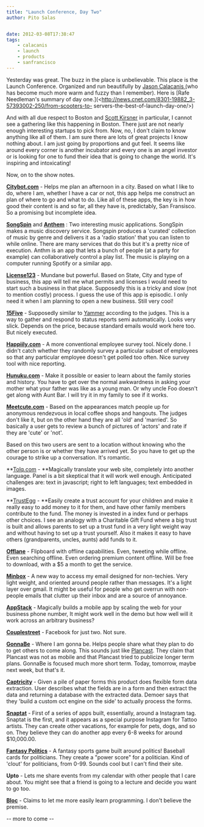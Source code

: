 ```yaml
---
title: "Launch Conference, Day Two"
author: Pito Salas


date: 2012-03-08T17:38:47
tags:
    - calacanis
    - launch
    - products
    - sanfrancisco
---
```




Yesterday was great. The buzz in the place is unbelievable. This place is the
Launch Conference. Organized and run beautifully by [Jason Calacanis
(](<http://calacanis.com/>)who has become much more warm and fuzzy than I
remember). Here is [Rafe Needleman's summary of day
one.](<http://news.cnet.com/8301-19882_3-57393002-250/from-scooters-to-
servers-the-best-of-launch-day-one/>)

And with all due respect to Boston and [Scott
Kirsner](<http://www.scottkirsner.com/>) in particular, I cannot see a
gathering like this happening in Boston. There just are not nearly enough
interesting startups to pick from. Now, no, I don't claim to know anything
like all of them. I am sure there are lots of great projects I know nothing
about. I am just going by proportions and gut feel. It seems like around every
corner is another incubator and every one is an angel investor or is looking
for one to fund their idea that is going to change the world. It's inspiring
and intoxicating!

Now, on to the show notes.

**[Citybot.com](<http://citybot.com/>)** - Helps me plan an afternoon in a
city. Based on what I like to do, where I am, whether I have a car or not,
this app helps me construct an plan of where to go and what to do. Like all of
these apps, the key is in how good their content is and so far, all they have
is, predictably, San Fransisco. So a promising but incomplete idea.

[**SongSpin**](<http://songspin.fm/>) and **[Anthem](<http://anthmapp.com/>)**
: Two interesting music applications. SongSpin makes a music discovery
service. Songspin produces a 'curated' collection of music by genre and
delivers it as a 'radio station' that you can listen to while online. There
are many services that do this but it's a pretty nice of execution. Anthm is
an app that lets a bunch of people (at a party for example) can
collaboratively control a play list. The music is playing on a computer
running Spotify or a similar app.

[**License123**](<http://www.license123.com/>) - Mundane but powerful. Based
on State, City and type of business, this app will tell me what permits and
licenses I would need to start such a business in that place. Supposedly this
is a tricky and slow (not to mention costly) process. I guess the use of this
app is episodic. I only need it when I am planning to open a new business.
Still very cool!

[**15Five**](<http://15five.com/>) - Supposedly similar to
[Yammer](<https://www.yammer.com>) according to the judges. This is a way to
gather and respond to status reports semi automatically. Looks very slick.
Depends on the price, because standard emails would work here too. But nicely
executed.

**[Happiily.com](<http://happiily.com/>)** - A more conventional employee
survey tool. Nicely done. I didn't catch whether they randomly survey a
particular subset of employees so that any particular employee doesn't get
polled too often. Nice survey tool with nice reporting.

[**Hunuku.com**](<http://hunuku.com/>) - Make it possible or easier to learn
about the family stories and history. You have to get over the normal
awkwardness in asking your mother what your father was like as a young man. Or
why uncle Foo doesn't get along with Aunt Bar. I will try it in my family to
see if it works.

[**Meetcute.com**](<http://hunuku.com/>) - Based on the appearances match
people up for anonymous rendezvous in local coffee shops and hangouts. The
judges don't like it, but on the other hand they are all 'old' and 'married'.
So basically a user gets to review a bunch of pictures of 'actors' and rate if
they are 'cute' or 'not'.

Based on this two users are sent to a location without knowing who the other
person is or whether they have arrived yet. So you have to get up the courage
to strike up a conversation. It's romantic.

**[Tolq.com](<http://www.tolq.com/index>) - **Magically translate your web
site, completely into another language. Panel is a bit skeptical that it will
work well enough. Anticipated challenges are: text in javascript; right to
left languages; text embedded in images.

**[TrustEgg](<https://trustegg.com/>) - **Easily create a trust account for
your children and make it really easy to add money to it for them, and have
other family members contribute to the fund. The money is invested in a index
fund or perhaps other choices. I see an analogy with a Charitable Gift Fund
where a big trust is built and allows parents to set up a trust fund in a very
light weight way and without having to set up a trust yourself. Also it makes
it easy to have others (grandparents, uncles, aunts) add funds to it.

**[Offlane](<http://offlane.com/>)** - Flipboard with offline capabilities.
Even, tweeting while offline. Even searching offline. Even ordering premium
content offline. Will be free to download, with a $5 a month to get the
service.

[**Minbox**](<http://minbox.co/>) - A new way to access my email designed for
non-techies. Very light weight, and oriented around people rather than
messages. It's a light layer over gmail. It might be useful for people who get
overrun with non-people emails that clutter up their inbox and are a source of
annoyance.

[**AppStack**](<http://goappstack.com>) - Magically builds a mobile app by
scaling the web for your business phone number, It might work well in the demo
but how well will it work across an arbitrary business?

**[Couplestreet](<http://www.couplestreet.com/home>)** - Facebook for just
two. Not sure.

**[GonnaBe](<http://gonnabeapp.com/>)** - Where I am gonna be. Helps people
share what they plan to do to get others to come along. This sounds just like
[Plancast](<http://plancast.com/home/all/everywhere>). They claim that
Plancast was not as mobile and that Plancast tried to publicize longer term
plans. GonnaBe is focused much more short term. Today, tomorrow, maybe next
week, but that's it.

[**Captricity**](<http://captricity.com/>) - Given a pile of paper forms this
product does flexible form data extraction. User describes what the fields are
in a form and then extract the data and returning a database with the
extracted data. Demoer says that they 'build a custom oct engine on the side'
to actually process the forms.

**[Snaptat](<http://snapt.at/>)** - First of a series of apps built,
essentially, around a Instagram tag. Snaptat is the first, and it appears as a
special purpose Instagram for Tattoo artists. They can create other vacations,
for example for pets, dogs, and so on. They believe they can do another app
every 6-8 weeks for around $10,000.00.

[**Fantasy Politics**](<http://fantasypoliticsusa.com/>) - A fantasy sports
game built around politics! Baseball cards for politicians. They create a
"power score" for a politician. Kind of 'clout' for politicians, from 0-99.
Sounds cool but I can't find their site.

**Upto** - Lets me share events from my calendar with other people that I care
about. You might see that a friend is going to a lecture and decide you want
to go too.

[**Bloc**](<http://www.trybloc.com/>) - Claims to let me more easily learn
programming. I don't believe the premise.

-- more to come --


